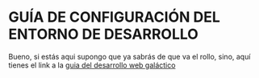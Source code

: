    # GUÍA DE CONFIGURACIÓN DEL ENTORNO DE DESARROLLO 

Bueno, si estás aqui supongo que ya sabrás de que va el rollo, sino, aquí tienes el link a la [guia del desarrollo web galáctico][1]






[1]:https://github.com/deii-ulpgc-tecnologia/documentation/blob/main/introductory-guides/guia-del-web-developer-galactico.md